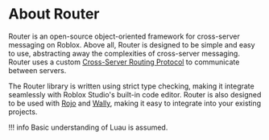 # About Router

Router is an open-source object-oriented framework for cross-server messaging on Roblox. Above all, Router is designed to be simple and easy to use, abstracting away the complexities of cross-server messaging. Router uses a custom [Cross-Server Routing Protocol](getting-started/protocol.md) to communicate between servers.

The Router library is written using strict type checking, making it integrate seamlessly with Roblox Studio's built-in code editor. Router is also designed to be used with [Rojo](https://rojo.space/) and [Wally](https://wally.run/), making it easy to integrate into your existing projects.

!!! info
    Basic understanding of Luau is assumed.
